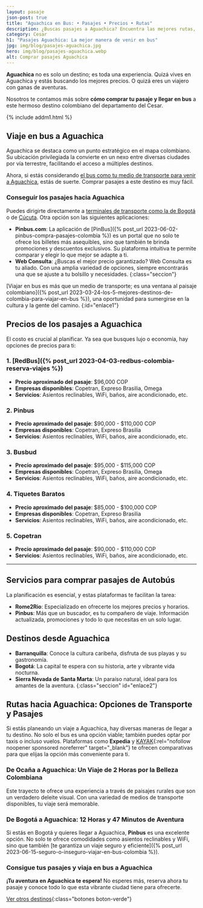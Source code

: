 ```yaml
---
layout: pasaje
json-post: true
title: "Aguachica en Bus: • Pasajes • Precios • Rutas"
description: ¿Buscas pasajes a Aguachica? Encuentra las mejores rutas, precios y consejos para un viaje inolvidable. ¡Haz clic y planifica tu aventura!
category: Cesar
h1: "Pasajes Aguachica: La mejor manera de venir en bus"
jpg: img/blog/pasajes-aguachica.jpg
hero: img/blog/pasajes-aguachica.webp
alt: Comprar pasajes Aguachica
---
```

 <!--Se deben corregir los subtítulos con mayúsculas. Lo demás está muy bien-->
**Aguachica** no es solo un destino; es toda una experiencia. Quizá vives en Aguachica y estás buscando los mejores precios. O quizá eres un viajero con ganas de aventuras.

Nosotros te contamos más sobre **cómo comprar tu pasaje y llegar en bus** a este hermoso destino colombiano del departamento del Cesar.

{% include addm1.html %}

## Viaje en bus a Aguachica

Aguachica se destaca como un punto estratégico en el mapa colombiano. Su ubicación privilegiada la convierte en un nexo entre diversas ciudades por vía terrestre, facilitando el acceso a múltiples destinos.

Ahora, si estás considerando [el bus como tu medio de transporte para venir a Aguachica]({{'terminal-de-aguachica'|relative_url}}), estás de suerte. Comprar pasajes a este destino es muy fácil.

### Conseguir los pasajes hacia Aguachica

Puedes dirigirte directamente a [terminales de transporte como la de Bogotá]({{'terminal-norte-bogota'|relative_url}} "Terminal Norte Bogotá") o de [Cúcuta]({{'terminal-de-cucuta'|relative_url}} "Terminal Cúcuta"). Otra opción son las siguientes aplicaciones:

* **Pinbus.com**: La aplicación de [PinBus]({% post_url 2023-06-02-pinbus-compra-pasajes-colombia %}) es un portal que no solo te ofrece los billetes más asequibles, sino que también te brinda promociones y descuentos exclusivos. Su plataforma intuitiva te permite comparar y elegir lo que mejor se adapte a ti.
* **Web Consulta**: ¿Buscas el mejor precio garantizado? Web Consulta es tu aliado. Con una amplia variedad de opciones, siempre encontrarás una que se ajuste a tu bolsillo y necesidades.
{:class="seccion"}

[Viajar en bus es más que un medio de transporte; es una ventana al paisaje colombiano]({% post_url 2023-03-24-los-5-mejores-destinos-de-colombia-para-viajar-en-bus %}), una oportunidad para sumergirse en la cultura y la gente del camino.
{:id="enlace1"}

## Precios de los pasajes a Aguachica

El costo es crucial al planificar. Ya sea que busques lujo o economía, hay opciones de precios para ti:

### 1. [RedBus]({% post_url 2023-04-03-redbus-colombia-reserva-viajes %})

* **Precio aproximado del pasaje**: $96,000 COP
* **Empresas disponibles**: Copetran, Expreso Brasilia, Omega
* **Servicios**: Asientos reclinables, WiFi, baños, aire acondicionado, etc.

### 2. Pinbus

* **Precio aproximado del pasaje**: $90,000 - $110,000 COP
* **Empresas disponibles**: Copetran, Expreso Brasilia
* **Servicios**: Asientos reclinables, WiFi, baños, aire acondicionado, etc.

### 3. Busbud

* **Precio aproximado del pasaje**: $95,000 - $115,000 COP
* **Empresas disponibles**: Copetran, Expreso Brasilia, Omega
* **Servicios**: Asientos reclinables, WiFi, baños, aire acondicionado, etc.

### 4. Tiquetes Baratos

* **Precio aproximado del pasaje**: $85,000 - $100,000 COP
* **Empresas disponibles**: Copetran, Expreso Brasilia
* **Servicios**: Asientos reclinables, WiFi, baños, aire acondicionado, etc.

### 5. Copetran

* **Precio aproximado del pasaje**: $90,000 - $110,000 COP
* **Servicios**: Asientos reclinables, WiFi, baños, aire acondicionado, etc.

-----

## Servicios para comprar pasajes de Autobús

La planificación es esencial, y estas plataformas te facilitan la tarea:

* **Rome2Rio**: Especializado en ofrecerte los mejores precios y horarios.
* **Pinbus**: Más que un buscador, es tu compañero de viaje. Información actualizada, promociones y todo lo que necesitas en un solo lugar.

## Destinos desde Aguachica

* **Barranquilla**: Conoce la cultura caribeña, disfruta de sus playas y su gastronomía.
* **Bogotá**: La capital te espera con su historia, arte y vibrante vida nocturna.
* **Sierra Nevada de Santa Marta**: Un paraíso natural, ideal para los amantes de la aventura.
{:class="seccion" id="enlace2"}

## Rutas hacia Aguachica: Opciones de Transporte y Pasajes

Si estás planeando un viaje a Aguachica, hay diversas maneras de llegar a tu destino. No solo el bus es una opción viable; también puedes optar por taxis o incluso vuelos. Plataformas como **Expedia** y [KAYAK](https://kayak.com.co/in?a=kan_273914_584508&lc=es&url=%2Fcars){:rel="nofollow noopener sponsored noreferrer" target="_blank"} te ofrecen comparativas para que elijas la opción más conveniente para ti.

### De Ocaña a Aguachica: Un Viaje de 2 Horas por la Belleza Colombiana

Este trayecto te ofrece una experiencia a través de paisajes rurales que son un verdadero deleite visual. Con una variedad de medios de transporte disponibles, tu viaje será memorable.

### De Bogotá a Aguachica: 12 Horas y 47 Minutos de Aventura

Si estás en Bogotá y quieres llegar a Aguachica, **Pinbus** es una excelente opción. No solo te ofrece comodidades como asientos reclinables y WiFi, sino que también [te garantiza un viaje seguro y eficiente]({% post_url 2023-06-15-seguro-o-inseguro-viajar-en-bus-colombia %}).

### Consigue tus pasajes y viaja en bus a Aguachica

**¡Tu aventura en Aguachica te espera!** No esperes más, reserva ahora tu pasaje y conoce todo lo que esta vibrante ciudad tiene para ofrecerte.

[Ver otros destinos](/pasajes){:class="botones boton-verde"}